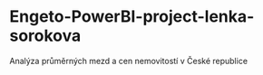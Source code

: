# Engeto-PowerBI-project-lenka-sorokova
Analýza průměrných mezd a cen nemovitostí v České republice
